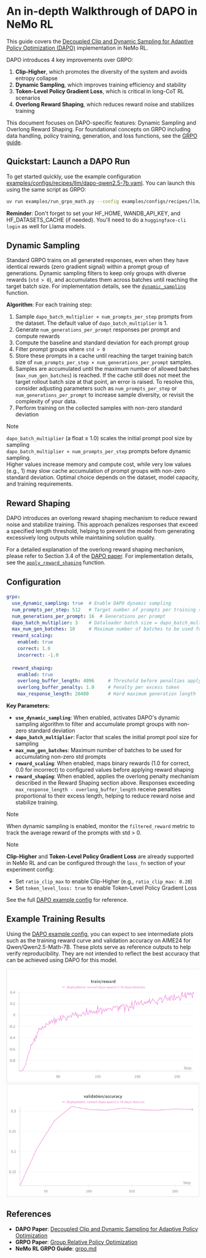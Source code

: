 # An in-depth Walkthrough of DAPO in NeMo RL

This guide covers the [Decoupled Clip and Dynamic Sampling for Adaptive Policy Optimization (DAPO)](https://arxiv.org/pdf/2503.14476) implementation in NeMo RL.

DAPO introduces 4 key improvements over GRPO:
1. **Clip-Higher**, which promotes the diversity of the system and avoids entropy collapse
2. **Dynamic Sampling**, which improves training efficiency and stability
3. **Token-Level Policy Gradient Loss**, which is critical in long-CoT RL scenarios
4. **Overlong Reward Shaping**, which reduces reward noise and stabilizes training

This document focuses on DAPO-specific features: Dynamic Sampling and Overlong Reward Shaping. For foundational concepts on GRPO including data handling, policy training, generation, and loss functions, see the [GRPO guide](grpo.md).


## Quickstart: Launch a DAPO Run

To get started quickly, use the example configuration [examples/configs/recipes/llm/dapo-qwen2.5-7b.yaml](../../examples/configs/recipes/llm/dapo-qwen2.5-7b.yaml). You can launch this using the same script as GRPO:

```bash
uv run examples/run_grpo_math.py --config examples/configs/recipes/llm/dapo-qwen2.5-7b.yaml {overrides}
```

**Reminder**: Don't forget to set your HF_HOME, WANDB_API_KEY, and HF_DATASETS_CACHE (if needed). You'll need to do a `huggingface-cli login` as well for Llama models.

## Dynamic Sampling

Standard GRPO trains on all generated responses, even when they have identical rewards (zero gradient signal) within a prompt group of generations. Dynamic sampling filters to keep only groups with diverse rewards (`std > 0`), and accumulates them across batches until reaching the target batch size. For implementation details, see the [`dynamic_sampling`](../../nemo_rl/algorithms/grpo.py) function.

**Algorithm**: For each training step:

1. Sample `dapo_batch_multiplier × num_prompts_per_step` prompts from the dataset. The default value of `dapo_batch_multiplier` is 1.
2. Generate `num_generations_per_prompt` responses per prompt and compute rewards
3. Compute the baseline and standard deviation for each prompt group
4. Filter prompt groups where `std > 0`
5. Store these prompts in a cache until reaching the target training batch size of `num_prompts_per_step × num_generations_per_prompt` samples.
6. Samples are accumulated until the maximum number of allowed batches (`max_num_gen_batches`) is reached. If the cache still does not meet the target rollout batch size at that point, an error is raised. To resolve this, consider adjusting parameters such as `num_prompts_per_step` or `num_generations_per_prompt` to increase sample diversity, or revisit the complexity of your data.
7. Perform training on the collected samples with non-zero standard deviation

> [!NOTE]
> `dapo_batch_multiplier` (a float ≥ 1.0) scales the initial prompt pool size by sampling  
> `dapo_batch_multiplier × num_prompts_per_step` prompts before dynamic sampling.  
> Higher values increase memory and compute cost, while very low values (e.g., 1) may slow cache accumulation of prompt groups with non-zero standard deviation. Optimal choice depends on the dataset, model capacity, and training requirements.


## Reward Shaping
DAPO introduces an overlong reward shaping mechanism to reduce reward noise and stabilize training. This approach penalizes responses that exceed a specified length threshold, helping to prevent the model from generating excessively long outputs while maintaining solution quality.

For a detailed explanation of the overlong reward shaping mechanism, please refer to Section 3.4 of the [DAPO paper](https://arxiv.org/pdf/2503.14476). For implementation details, see the [`apply_reward_shaping`](../../nemo_rl/algorithms/reward_functions.py) function.

## Configuration

```yaml
grpo:
  use_dynamic_sampling: true  # Enable DAPO dynamic sampling
  num_prompts_per_step: 512   # Target number of prompts per training step
  num_generations_per_prompt: 16  # Generations per prompt
  dapo_batch_multiplier: 3    # Dataloader batch size = dapo_batch_multiplier × num_prompts_per_step
  max_num_gen_batches: 10     # Maximum number of batches to be used for accumulating non-zero std prompts
  reward_scaling:
    enabled: true
    correct: 1.0
    incorrect: -1.0
  
  reward_shaping:
    enabled: true
    overlong_buffer_length: 4096     # Threshold before penalties apply (paper uses 4096)
    overlong_buffer_penalty: 1.0     # Penalty per excess token
    max_response_length: 20480       # Hard maximum generation length
```

**Key Parameters:**
- **`use_dynamic_sampling`**: When enabled, activates DAPO's dynamic sampling algorithm to filter and accumulate prompt groups with non-zero standard deviation
- **`dapo_batch_multiplier`**: Factor that scales the initial prompt pool size for sampling
- **`max_num_gen_batches`**: Maximum number of batches to be used for accumulating non-zero std prompts
- **`reward_scaling`**: When enabled, maps binary rewards (1.0 for correct, 0.0 for incorrect) to configured values before applying reward shaping
- **`reward_shaping`**: When enabled, applies the overlong penalty mechanism described in the Reward Shaping section above. Responses exceeding `max_response_length - overlong_buffer_length` receive penalties proportional to their excess length, helping to reduce reward noise and stabilize training.

> [!NOTE]
> When dynamic sampling is enabled, monitor the `filtered_reward` metric to track the average reward of the prompts with std > 0.

> [!NOTE]
> **Clip-Higher** and **Token-Level Policy Gradient Loss** are already supported in NeMo RL and can be configured through the `loss_fn` section of your experiment config:
> - Set `ratio_clip_max` to enable Clip-Higher (e.g., `ratio_clip_max: 0.28`)
> - Set `token_level_loss: true` to enable Token-Level Policy Gradient Loss
> 
> See the full [DAPO example config](../../examples/configs/recipes/llm/dapo-qwen2.5-7b.yaml) for reference.

## Example Training Results
Using the [DAPO example config](../../examples/configs/recipes/llm/dapo-qwen2.5-7b.yaml), you can expect to see intermediate plots such as the training reward curve and validation accuracy on AIME24 for Qwen/Qwen2.5-Math-7B. These plots serve as reference outputs to help verify reproducibility. They are not intended to reflect the best accuracy that can be achieved using DAPO for this model.

![DAPO Qwen2.5-7B Training Reward](../assets/dapo_train_reward.png)
![DAPO Qwen2.5-7B Validation Accuracy](../assets/dapo_val_acc.png)

## References

- **DAPO Paper**: [Decoupled Clip and Dynamic Sampling for Adaptive Policy Optimization](https://arxiv.org/pdf/2503.14476)
- **GRPO Paper**: [Group Relative Policy Optimization](https://arxiv.org/abs/2402.03300)
- **NeMo RL GRPO Guide**: [grpo.md](grpo.md)